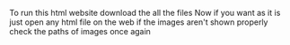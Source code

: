 To run this html website download the all the files 
Now if you want as it is just open any html file on the web
if the images aren't shown properly check the paths of images once again
